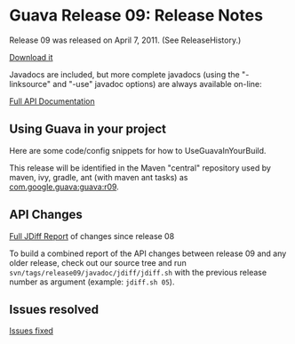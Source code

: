 # Guava Release 09: Release Notes

Release 09 was released on April 7, 2011.  (See ReleaseHistory.)

[Download it](https://github.com/google/guava/archive/v9.0.zip)

Javadocs are included, but more complete javadocs (using the "-linksource" and "-use" javadoc options) are always available on-line:

[Full API Documentation](http://google.github.io/guava/releases/9.0/api/docs/)

## Using Guava in your project

Here are some code/config snippets for how to UseGuavaInYourBuild.

This release will be identified in the Maven "central" repository used by maven, ivy, gradle, ant (with maven ant tasks) as [com.google.guava:guava:r09](http://search.maven.org/#artifactdetails%7Ccom.google.guava%7Cguava%7Cr09%7Cjar).

## API Changes

[Full JDiff Report](http://google.github.io/guava/releases/9.0/api/diffs/) of changes since release 08

To build a combined report of the API changes between release 09 and any older release, check out our source tree and run `svn/tags/release09/javadoc/jdiff/jdiff.sh` with the previous release number as argument (example: `jdiff.sh 05`).

## Issues resolved

[Issues fixed](https://github.com/google/guava/issues?utf8=%E2%9C%93&q=milestone%3A9.0+is%3Aclosed+)
